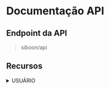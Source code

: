 # Documentação API

## Endpoint da API

> siboon/api

## Recursos

<details>
    <summary>USUÁRIO</summary>

<details>
    <summary>CREATE</summary>

Exemplo de Requisição:

> POST /usuarios

```json
{
  "first_name": "John",
  "last_name": "Doe",
  "email": "johndoe@email.com",
  "password": "blablabla"
}
```

Exemplo de Resposta:
> Status Code: 204

```json
{
  "type": "success",
  "message": "Usuário cadastrado com sucesso.",
  "data": {
    "id": 1,
    "name": "John Doe",
    "email": "johndoe@email.com"
  }
}
```
</details>

<details>
    <summary>READ</summary>

1. Exemplo de Requisição:
> GET /usuarios/1

Exemplo de Resposta:
> Status Code: 200

```json
{
  "type": "success",
  "data": {
    "id": 1,
    "name": "John Doe",
    "email": "johndoe@email.com",
    "role": "ADMIN"
  }
}
```
2. Exemplo de Requisição:
> GET /usuarios

Exemplo de Resposta:
> Status Code: 200

```json
{
  "type": "success",
  "data": [
    {
      "id": 1,
      "name": "John Doe",
      "email": "johndoe@email.com",
      "role": "ADMIN"
    },
    {
      "id": 2,
      "name": "Michael Jordan",
      "email": "michaeljordan@email.com",
      "role": "CLIENT"
    }
  ]
}
```
</details>

<details>
    <summary>UPDATE</summary>

Exemplo de Requisição:

> POST /usuarios/update/1

O valor do que deseja modificar;

```json
{
  "first_name": "Jonas"
}
```

Exemplo de Resposta:
> Status Code: 200

```json
{
  "type": "success",
  "message": "Usuário atualizado com sucesso."
}
```
</details>

<details>
    <summary>DELETE</summary>


Exemplo de Requisição:

> DELETE /usuarios/1

Exemplo de Resposta:
> Status Code: 200

```json
{
  "type": "success",
  "message": "Usuário deletado com sucesso."
}
```
</details>

<details>
    <summary>LOGIN</summary>

Exemplo de Requisição:

> POST /usuarios/login

Exemplo de Resposta:
> Status Code: 200

```json
{
  "type": "success",
  "message": "Usuário logado com sucesso.",
  "data": {
    "id": 1,
    "name": "John Doe",
    "email": "johndoe@email.com",
    "token": "eyk2343uf39r934r97832RTGUYHFYBVuhegu..."
  }
}
```
</details>

</details>